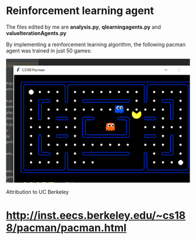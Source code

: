 # Reinforcement learning agent

The files edited by me are **analysis.py**, **qlearningagents.py** and **valueIterationAgents.py**

By implementing a reinforcement learning algorithm, the following pacman agent was trained in just 50 games:



![](support/pacmangif.gif)





Attribution to UC Berkeley
# http://inst.eecs.berkeley.edu/~cs188/pacman/pacman.html
